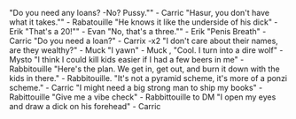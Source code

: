 "Do you need any loans? -No? Pussy."" - Carric
"Hasur, you don't have what it takes."" - Rabatouille
"He knows it like the underside of his dick" - Erik
"That's a 20!"" - Evan "No, that's a three."" - Erik
"Penis Breath" - Carric
"Do you need a loan?" - Carrix -x2
"I don't care about their names, are they wealthy?" - Muck
"I yawn" - Muck , "Cool. I turn into a dire wolf" - Mysto
"I think I could kill kids easier if I had a few beers in me" - Rabbitouille
"Here's the plan. We get in, get out, and burn it down with the kids in there." - Rabbitouille.
"It's not a pyramid scheme, it's more of a ponzi scheme." - Carric
"I might need a big strong man to ship my books" - Rabittouille
"Give me a vibe check" - Rabbittouille to DM
"I open my eyes and draw a dick on his forehead" - Carric
